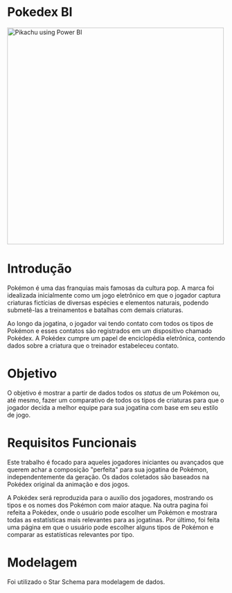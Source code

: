 # Pokedex BI

<img src="https://i.imgur.com/4yRscOZ.png" alt="Pikachu using Power BI" width="500"/>

# Introdução
<p> Pokémon é uma das franquias mais famosas da cultura pop. A marca foi idealizada inicialmente como um jogo eletrônico em que o jogador captura criaturas fictícias de diversas espécies e elementos naturais, podendo submetê-las a treinamentos e batalhas com demais criaturas.</p>
<p> Ao longo da jogatina, o jogador vai tendo contato com todos os tipos de Pokémon e esses contatos são registrados em um dispositivo chamado Pokédex. A Pokédex cumpre um papel de enciclopédia eletrônica, contendo dados sobre a criatura que o treinador estabeleceu contato.</p>

# Objetivo
<p> O objetivo é mostrar a partir de dados todos os <i>status</i> de um Pokémon ou, até mesmo, fazer um comparativo de todos os tipos de criaturas para que o jogador decida a melhor equipe para sua jogatina com base em seu estilo de jogo.</p>

# Requisitos Funcionais
<p> Este trabalho é focado para aqueles jogadores iniciantes ou avançados que querem achar a composição "perfeita" para sua jogatina de Pokémon, independentemente da geração. Os  dados coletados são baseados na Pokédex original da animação e dos jogos.</p>
<p> A Pokédex será reproduzida para o auxílio dos jogadores, mostrando os tipos e os nomes dos Pokémon com maior ataque. Na outra pagina foi refeita a Pokédex, onde o usuário pode escolher um Pokémon e mostrara todas as estatísticas mais relevantes para as jogatinas. Por último, foi feita uma página em que o usuário pode escolher alguns tipos de Pokémon e comparar as estatísticas relevantes por tipo.</p>

# Modelagem
Foi utilizado o Star Schema para modelagem de dados.
